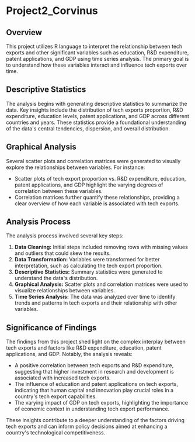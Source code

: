 # Project2_Corvinus

## Overview
This project utilizes R language to interpret the relationship between tech exports and other significant variables such as education, R&D expenditure, patent applications, and GDP using time series analysis. The primary goal is to understand how these variables interact and influence tech exports over time.

## Descriptive Statistics
The analysis begins with generating descriptive statistics to summarize the data. Key insights include the distribution of tech exports proportion, R&D expenditure, education levels, patent applications, and GDP across different countries and years. These statistics provide a foundational understanding of the data's central tendencies, dispersion, and overall distribution.

## Graphical Analysis
Several scatter plots and correlation matrices were generated to visually explore the relationships between variables. For instance:
- Scatter plots of tech export proportion vs. R&D expenditure, education, patent applications, and GDP highlight the varying degrees of correlation between these variables.
- Correlation matrices further quantify these relationships, providing a clear overview of how each variable is associated with tech exports.

## Analysis Process
The analysis process involved several key steps:
1. **Data Cleaning:** Initial steps included removing rows with missing values and outliers that could skew the results.
2. **Data Transformation:** Variables were transformed for better interpretation, such as calculating the tech export proportion.
3. **Descriptive Statistics:** Summary statistics were generated to understand the data's distribution.
4. **Graphical Analysis:** Scatter plots and correlation matrices were used to visualize relationships between variables.
5. **Time Series Analysis:** The data was analyzed over time to identify trends and patterns in tech exports and their relationship with other variables.

## Significance of Findings
The findings from this project shed light on the complex interplay between tech exports and factors like R&D expenditure, education, patent applications, and GDP. Notably, the analysis reveals:
- A positive correlation between tech exports and R&D expenditure, suggesting that higher investment in research and development is associated with increased tech exports.
- The influence of education and patent applications on tech exports, indicating that human capital and innovation play crucial roles in a country's tech export capabilities.
- The varying impact of GDP on tech exports, highlighting the importance of economic context in understanding tech export performance.

These insights contribute to a deeper understanding of the factors driving tech exports and can inform policy decisions aimed at enhancing a country's technological competitiveness.

